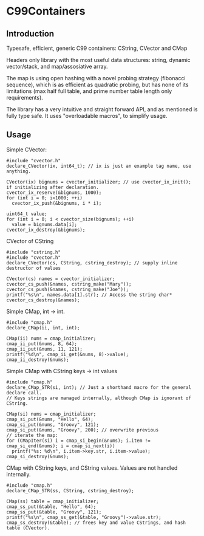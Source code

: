 # C99Containers

Introduction
------------
Typesafe, efficient, generic C99 containers: CString, CVector and CMap

Headers only library with the most useful data structures: string, dynamic vector/stack, and map/assosiative array.

The map is using open hashing with a novel probing strategy (fibonacci sequence), which is as efficient as quadratic probing, but has none of its limitations (max half full table, and prime number table length only requirements).

The library has a very intuitive and straight forward API, and as mentioned is fully type safe. It uses "overloadable macros", to simplify usage.

Usage
-----
Simple CVector:
```
#include "cvector.h"
declare_CVector(ix, int64_t); // ix is just an example tag name, use anything.

CVector(ix) bignums = cvector_initializer; // use cvector_ix_init(); if initializing after declaration.
cvector_ix_reserve(&bignums, 1000);
for (int i = 0; i<1000; ++i)
  cvector_ix_push(&bignums, i * i);

uint64_t value;
for (int i = 0; i < cvector_size(bignums); ++i)
  value = bignums.data[i];
cvector_ix_destroy(&bignums);
```
CVector of CString
```
#include "cstring.h"
#include "cvector.h"
declare_CVector(cs, CString, cstring_destroy); // supply inline destructor of values

CVector(cs) names = cvector_initializer;
cvector_cs_push(&names, cstring_make("Mary"));
cvector_cs_push(&names, cstring_make("Joe"));
printf("%s\n", names.data[1].str); // Access the string char*
cvector_cs_destroy(&names);
```
Simple CMap, int -> int.
```
#include "cmap.h"
declare_CMap(ii, int, int);

CMap(ii) nums = cmap_initializer;
cmap_ii_put(&nums, 8, 64);
cmap_ii_put(&nums, 11, 121);
printf("%d\n", cmap_ii_get(&nums, 8)->value);
cmap_ii_destroy(&nums);
```
Simple CMap with CString keys -> int values
```
#include "cmap.h"
declare_CMap_STR(si, int); // Just a shorthand macro for the general declare call.
// Keys strings are managed internally, although CMap is ignorant of CString.

CMap(si) nums = cmap_initializer;
cmap_si_put(&nums, "Hello", 64);
cmap_si_put(&nums, "Groovy", 121);
cmap_si_put(&nums, "Groovy", 200); // overwrite previous
// iterate the map:
for (CMapIter(si) i = cmap_si_begin(&nums); i.item != cmap_si_end(&nums); i = cmap_si_next(i))
  printf("%s: %d\n", i.item->key.str, i.item->value);
cmap_si_destroy(&nums);
```
CMap with CString keys, and CString values. Values are not handled internally.
```
#include "cmap.h"
declare_CMap_STR(ss, CString, cstring_destroy); 

CMap(ss) table = cmap_initializer;
cmap_ss_put(&table, "Hello", 64);
cmap_ss_put(&table, "Groovy", 121);
printf("%s\n", cmap_ss_get(&table, "Groovy")->value.str);
cmap_ss_destroy(&table); // frees key and value CStrings, and hash table (CVector).
```

